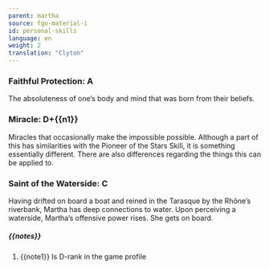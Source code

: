 ```yaml
---
parent: martha
source: fgo-material-i
id: personal-skills
language: en
weight: 2
translation: "Clyton"
---
```


### Faithful Protection: A

The absoluteness of one’s body and mind that was born from their beliefs.

### Miracle: D+{{n1}}

Miracles that occasionally make the impossible possible. Although a part of this has similarities with the Pioneer of the Stars Skill, it is something essentially different. There are also differences regarding the things this can be applied to.

### Saint of the Waterside: C

Having drifted on board a boat and reined in the Tarasque by the Rhône’s riverbank, Martha has deep connections to water. Upon perceiving a waterside, Martha’s offensive power rises. She gets on board.

##### {{notes}}

1. {{note1}} Is D-rank in the game profile
